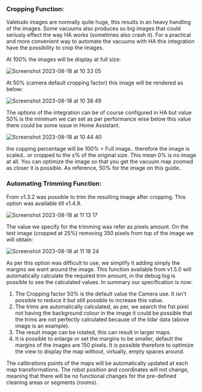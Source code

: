 ### Cropping Function:
Valetudo images are normally quite huge, this results in an heavy handling of the images. 
Some vacuums also produces so big images that could seriusly effect the way HA works (sometimes also crash it).
For a practical and more convenient way to automate the vacuums with HA this integration have the possibility to crop the images.

At 100% the images will be display at full size:

![Screenshot 2023-08-18 at 10 33 05](https://github.com/sca075/valetudo_vacuum_camera/assets/82227818/983d0848-e3b5-4db6-8957-f25bc6cd073f)

At 50% (camera default cropping factor) this image will be rendered as below:

![Screenshot 2023-08-18 at 10 38 49](https://github.com/sca075/valetudo_vacuum_camera/assets/82227818/b91bac5e-79da-4257-9f44-4ba64aa6478d)

The options of the integration can be of course configured in HA but value 50% is the minimum we can set as per performance wise below this value there could be some issue in Home Assistant. 

![Screenshot 2023-08-18 at 10 44 40](https://github.com/sca075/valetudo_vacuum_camera/assets/82227818/993c5728-6652-4079-9eb0-ad6c03ef2b28)

the copping percentage will be 100% = Full image.. therefore the image is scaled.. or cropped to the x% of the original size.
This mean 0% is no image at all. You can optimize the image so that you get the vacuum map zoomed as closer it is possible.
As reference, 50% for the image on this guide..

### Automating Trimming Function:

From v1.3.2 was possible to trim the resulting image after cropping. This option was available till v1.4.9.

![Screenshot 2023-08-18 at 11 13 17](https://github.com/sca075/valetudo_vacuum_camera/assets/82227818/b9add7a8-c3ed-4307-8a8e-1778cfb36f1d)

The value we specify for the trimming was refer as pixels amount.
On the test image (cropped at 25%) removing 350 pixels from top of the image we will obtain:

![Screenshot 2023-08-18 at 11 18 24](https://github.com/sca075/valetudo_vacuum_camera/assets/82227818/b6d57424-a9f2-4d67-964e-693718cc66a9)

As per this option was difficult to use, we simplify it adding simply the margins we want around the image.
This function available from v1.5.0 will automatically calculate the required trim amount, in the debug log is possible to see the calculated values.
In summary our specification is now:
1) The Cropping factor 50% is the default value the Camera use. It isn't possible to reduce it but still possible to increase this value.
2) The trims are automatically calculated, as per, we search the fist pixel not having the background colour in the image it could be possible that the trims are not perfectly calculated because of the lidar data (above image is an example).
3) The result image can be rotated, this can result in larger maps.
4) It is possible to enlarge or set the margins to be smaller, default the margins of the images are 150 pixels.
It is possible therefore to optimize the view to display the map without, virtually, empty spaces around.

The calibrations points of the maps will be automatically updated at each map transformations. 
The robot position and coordinates will not change, meaning that there will be no functional changes for the pre-defined cleaning areas or segments (rooms).
